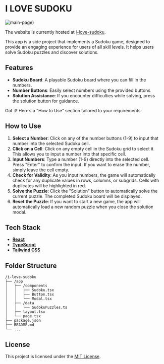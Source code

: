 # I LOVE SUDOKU

![main-page](https://i.imgur.com/21HWeRd.png))

The website is currently hosted at [i-love-sudoku](http://i-love-sudoku.vercel.app).

This app is a side project that implements a Sudoku game, designed to provide an engaging experience for users of all skill levels. It helps users solve Sudoku puzzles and discover solutions.

<!-- This app is one of my side projects. It includes 3 questions, each with a different level of difficulty. If you encounter any difficulties while answering, you can press the solution button for assistance. -->

<!-- This app is one of my side projects. I have prepared a total of 10 questions for each difficulty level: easy, medium, and hard. Currently, it supports three languages: English, Korean, and Japanese. -->

## Features
- **Sudoku Board**: A playable Sudoku board where you can fill in the numbers.
- **Number Buttons**: Easily select numbers using the provided buttons.
- **Solution Assistance**: If you encounter difficulties while solving, press the solution button for guidance.


Got it! Here’s a "How to Use" section tailored to your requirements:

## How to Use
1. **Select a Number**: Click on any of the number buttons (1-9) to input that number into the selected Sudoku cell.
2. **Click on a Cell**: Click on any empty cell in the Sudoku grid to select it. This allows you to input a number into that specific cell.
3. **Input Numbers**: Type a number (1-9) directly into the selected cell. Press "Enter" to confirm the input. If you want to erase the number, simply leave the cell empty.
4. **Check for Validity**: As you input numbers, the game will automatically check for any duplicate values in rows, columns, or subgrids. Cells with duplicates will be highlighted in red.
5. **Solve the Puzzle**: Click the "Solution" button to automatically solve the current puzzle. The completed Sudoku board will be displayed.
6. **Reset the Puzzle**: If you want to start a new game, the app will automatically load a new random puzzle when you close the solution modal.

## Tech Stack
- [**React**](https://react.dev/)
- [**TypeScript**](https://www.typescriptlang.org/)
- [**Tailwind CSS**](https://tailwindcss.com/)

## Folder Structure
```
/i-love-sudoku
├── /app
│   ├── /components
│   │   ├── Sudoku.tsx
│   │   ├── Button.tsx
│   │   └── Modal.tsx
│   ├── /data
│   │   └── SudokuPuzzles.ts
│   ├── layout.tsx
│   └── page.tsx
├── package.json
├── README.md
└── ...
```

## License
This project is licensed under the [MIT License](https://mit-license.org/).
